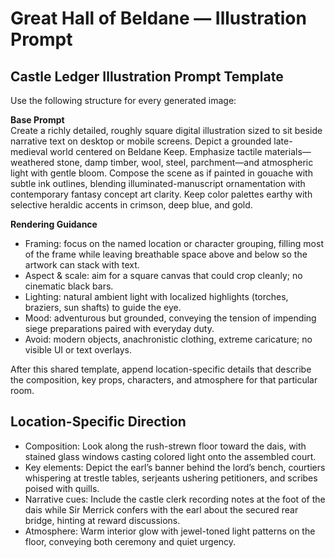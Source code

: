 # Great Hall of Beldane — Illustration Prompt

## Castle Ledger Illustration Prompt Template

Use the following structure for every generated image:

**Base Prompt**  
Create a richly detailed, roughly square digital illustration sized to sit beside narrative text on desktop or mobile screens. Depict a grounded late-medieval world centered on Beldane Keep. Emphasize tactile materials—weathered stone, damp timber, wool, steel, parchment—and atmospheric light with gentle bloom. Compose the scene as if painted in gouache with subtle ink outlines, blending illuminated-manuscript ornamentation with contemporary fantasy concept art clarity. Keep color palettes earthy with selective heraldic accents in crimson, deep blue, and gold.

**Rendering Guidance**  
- Framing: focus on the named location or character grouping, filling most of the frame while leaving breathable space above and below so the artwork can stack with text.  
- Aspect & scale: aim for a square canvas that could crop cleanly; no cinematic black bars.  
- Lighting: natural ambient light with localized highlights (torches, braziers, sun shafts) to guide the eye.  
- Mood: adventurous but grounded, conveying the tension of impending siege preparations paired with everyday duty.  
- Avoid: modern objects, anachronistic clothing, extreme caricature; no visible UI or text overlays.

After this shared template, append location-specific details that describe the composition, key props, characters, and atmosphere for that particular room.

## Location-Specific Direction
- Composition: Look along the rush-strewn floor toward the dais, with stained glass windows casting colored light onto the assembled court.
- Key elements: Depict the earl’s banner behind the lord’s bench, courtiers whispering at trestle tables, serjeants ushering petitioners, and scribes poised with quills.
- Narrative cues: Include the castle clerk recording notes at the foot of the dais while Sir Merrick confers with the earl about the secured rear bridge, hinting at reward discussions.
- Atmosphere: Warm interior glow with jewel-toned light patterns on the floor, conveying both ceremony and quiet urgency.
